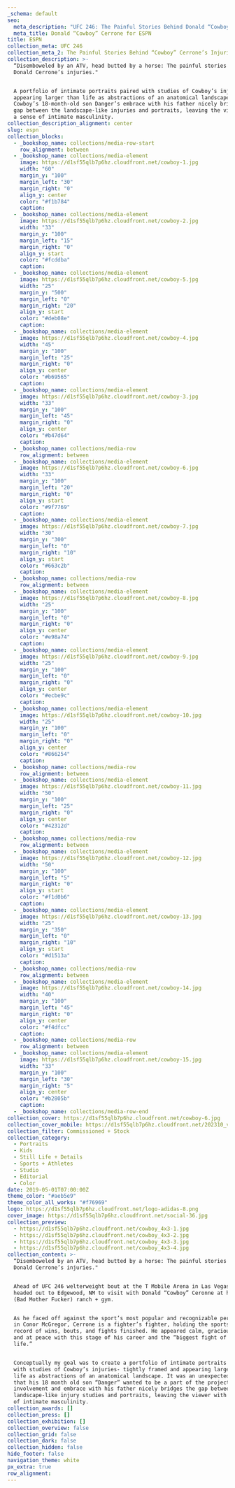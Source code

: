 ```yaml
---
_schema: default
seo:
  meta_description: "UFC 246: The Painful Stories Behind Donald “Cowboy” Cerrone’s Injuries"
  meta_title: Donald “Cowboy” Cerrone for ESPN
title: ESPN
collection_meta: UFC 246
collection_meta_2: The Painful Stories Behind “Cowboy” Cerrone’s Injuries
collection_description: >-
  “Disemboweled by an ATV, head butted by a horse: The painful stories behind
  Donald Cerrone’s injuries."


  A portfolio of intimate portraits paired with studies of Cowboy’s injuries
  appearing larger than life as abstractions of an anatomical landscape.
  Cowboy’s 18-month-old son Danger’s embrace with his father nicely bridges the
  gap between the landscape-like injuries and portraits, leaving the viewer with
  a sense of intimate masculinity.
collection_description_alignment: center
slug: espn
collection_blocks:
  - _bookshop_name: collections/media-row-start
    row_alignment: between
  - _bookshop_name: collections/media-element
    image: https://d1sf55qlb7p6hz.cloudfront.net/cowboy-1.jpg
    width: "60"
    margin_y: "100"
    margin_left: "30"
    margin_right: "0"
    align_y: center
    color: "#f1b784"
    caption:
  - _bookshop_name: collections/media-element
    image: https://d1sf55qlb7p6hz.cloudfront.net/cowboy-2.jpg
    width: "33"
    margin_y: "100"
    margin_left: "15"
    margin_right: "0"
    align_y: start
    color: "#fcddba"
    caption:
  - _bookshop_name: collections/media-element
    image: https://d1sf55qlb7p6hz.cloudfront.net/cowboy-5.jpg
    width: "25"
    margin_y: "500"
    margin_left: "0"
    margin_right: "20"
    align_y: start
    color: "#deb08e"
    caption:
  - _bookshop_name: collections/media-element
    image: https://d1sf55qlb7p6hz.cloudfront.net/cowboy-4.jpg
    width: "45"
    margin_y: "100"
    margin_left: "25"
    margin_right: "0"
    align_y: center
    color: "#b69565"
    caption:
  - _bookshop_name: collections/media-element
    image: https://d1sf55qlb7p6hz.cloudfront.net/cowboy-3.jpg
    width: "33"
    margin_y: "100"
    margin_left: "45"
    margin_right: "0"
    align_y: center
    color: "#b47d64"
    caption:
  - _bookshop_name: collections/media-row
    row_alignment: between
  - _bookshop_name: collections/media-element
    image: https://d1sf55qlb7p6hz.cloudfront.net/cowboy-6.jpg
    width: "33"
    margin_y: "100"
    margin_left: "20"
    margin_right: "0"
    align_y: start
    color: "#9f7769"
    caption:
  - _bookshop_name: collections/media-element
    image: https://d1sf55qlb7p6hz.cloudfront.net/cowboy-7.jpg
    width: "30"
    margin_y: "300"
    margin_left: "0"
    margin_right: "10"
    align_y: start
    color: "#663c2b"
    caption:
  - _bookshop_name: collections/media-row
    row_alignment: between
  - _bookshop_name: collections/media-element
    image: https://d1sf55qlb7p6hz.cloudfront.net/cowboy-8.jpg
    width: "25"
    margin_y: "100"
    margin_left: "0"
    margin_right: "0"
    align_y: center
    color: "#e98a74"
    caption:
  - _bookshop_name: collections/media-element
    image: https://d1sf55qlb7p6hz.cloudfront.net/cowboy-9.jpg
    width: "25"
    margin_y: "100"
    margin_left: "0"
    margin_right: "0"
    align_y: center
    color: "#ecbe9c"
    caption:
  - _bookshop_name: collections/media-element
    image: https://d1sf55qlb7p6hz.cloudfront.net/cowboy-10.jpg
    width: "25"
    margin_y: "100"
    margin_left: "0"
    margin_right: "0"
    align_y: center
    color: "#866254"
    caption:
  - _bookshop_name: collections/media-row
    row_alignment: between
  - _bookshop_name: collections/media-element
    image: https://d1sf55qlb7p6hz.cloudfront.net/cowboy-11.jpg
    width: "50"
    margin_y: "100"
    margin_left: "25"
    margin_right: "0"
    align_y: center
    color: "#42312d"
    caption:
  - _bookshop_name: collections/media-row
    row_alignment: between
  - _bookshop_name: collections/media-element
    image: https://d1sf55qlb7p6hz.cloudfront.net/cowboy-12.jpg
    width: "50"
    margin_y: "100"
    margin_left: "5"
    margin_right: "0"
    align_y: start
    color: "#f1d0b6"
    caption:
  - _bookshop_name: collections/media-element
    image: https://d1sf55qlb7p6hz.cloudfront.net/cowboy-13.jpg
    width: "25"
    margin_y: "350"
    margin_left: "0"
    margin_right: "10"
    align_y: start
    color: "#d1513a"
    caption:
  - _bookshop_name: collections/media-row
    row_alignment: between
  - _bookshop_name: collections/media-element
    image: https://d1sf55qlb7p6hz.cloudfront.net/cowboy-14.jpg
    width: "40"
    margin_y: "100"
    margin_left: "45"
    margin_right: "0"
    align_y: center
    color: "#f4dfcc"
    caption:
  - _bookshop_name: collections/media-row
    row_alignment: between
  - _bookshop_name: collections/media-element
    image: https://d1sf55qlb7p6hz.cloudfront.net/cowboy-15.jpg
    width: "33"
    margin_y: "100"
    margin_left: "30"
    margin_right: "5"
    align_y: center
    color: "#b2805b"
    caption:
  - _bookshop_name: collections/media-row-end
collection_cover: https://d1sf55qlb7p6hz.cloudfront.net/cowboy-6.jpg
collection_cover_mobile: https://d1sf55qlb7p6hz.cloudfront.net/202310_vert-covers-12.jpg
collection_filter: Commissioned + Stock
collection_category:
  - Portraits
  - Kids
  - Still Life + Details
  - Sports + Athletes
  - Studio
  - Editorial
  - Color
date: 2019-05-01T07:00:00Z
theme_color: "#aeb5e9"
theme_color_all_works: "#f76969"
logo: https://d1sf55qlb7p6hz.cloudfront.net/logo-adidas-8.png
cover_image: https://d1sf55qlb7p6hz.cloudfront.net/social-36.jpg
collection_preview:
  - https://d1sf55qlb7p6hz.cloudfront.net/cowboy_4x3-1.jpg
  - https://d1sf55qlb7p6hz.cloudfront.net/cowboy_4x3-2.jpg
  - https://d1sf55qlb7p6hz.cloudfront.net/cowboy_4x3-3.jpg
  - https://d1sf55qlb7p6hz.cloudfront.net/cowboy_4x3-4.jpg
collection_content: >-
  “Disemboweled by an ATV, head butted by a horse: The painful stories behind
  Donald Cerrone’s injuries."


  Ahead of UFC 246 welterweight bout at the T Mobile Arena in Las Vegas, I
  headed out to Edgewood, NM to visit with Donald “Cowboy” Ceronne at his BMF
  (Bad Mother Fucker) ranch + gym.


  As he faced off against the sport’s most popular and recognizable personality
  in Conor McGregor, Cerrone is a fighter’s fighter, holding the sports all time
  record of wins, bouts, and fights finished. He appeared calm, gracious, funny,
  and at peace with this stage of his career and the “biggest fight of his
  life.”


  Conceptually my goal was to create a portfolio of intimate portraits paired
  with studies of Cowboy’s injuries- tightly framed and appearing larger than
  life as abstractions of an anatomical landscape. It was an unexpected bonus
  that his 18 month old son “Danger” wanted to be a part of the project. His
  involvement and embrace with his father nicely bridges the gap between the
  landscape-like injury studies and portraits, leaving the viewer with a sense
  of intimate masculinity.
collection_awards: []
collection_press: []
collection_exhibition: []
collection_overview: false
collection_grid: false
collection_dark: false
collection_hidden: false
hide_footer: false
navigation_theme: white
px_extra: true
row_alignment:
---
```

